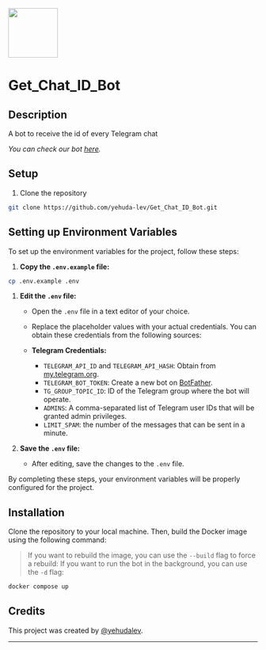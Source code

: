 <img src="https://telegra.ph/file/014d967eab622032e2b46.jpg" width="100" height="100">


# Get_Chat_ID_Bot

## Description

A bot to receive the id of every Telegram chat

_You can check our bot [here](https://t.me/GetChatID_IL_BOT)._


## Setup

1. Clone the repository

```bash
git clone https://github.com/yehuda-lev/Get_Chat_ID_Bot.git
```

## Setting up Environment Variables

To set up the environment variables for the project, follow these steps:

1. **Copy the `.env.example` file:**

```bash
cp .env.example .env
```

1. **Edit the `.env` file:**
   - Open the `.env` file in a text editor of your choice.
   - Replace the placeholder values with your actual credentials. You can obtain these credentials from the following sources:

   - **Telegram Credentials:**
     - `TELEGRAM_API_ID` and `TELEGRAM_API_HASH`: Obtain from [my.telegram.org](https://my.telegram.org).
     - `TELEGRAM_BOT_TOKEN`: Create a new bot on [BotFather](https://t.me/BotFather).
     - `TG_GROUP_TOPIC_ID`: ID of the Telegram group where the bot will operate.
     - `ADMINS`: A comma-separated list of Telegram user IDs that will be granted admin privileges.
     - `LIMIT_SPAM`: the number of the messages that can be sent in a minute.

2. **Save the `.env` file:**
   - After editing, save the changes to the `.env` file.

By completing these steps, your environment variables will be properly configured for the project.

## Installation

Clone the repository to your local machine. Then, build the Docker image using the following command:

> If you want to rebuild the image, you can use the `--build` flag to force a rebuild:
> If you want to run the bot in the background, you can use the `-d` flag:
```bash
docker compose up
```

##  Credits
This project was created by [@yehudalev](https://t.me/yehudalev).

---

